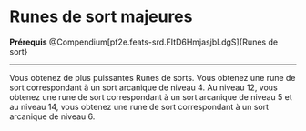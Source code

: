 # Runes de sort majeures

<p><span id="ctl00_MainContent_DetailedOutput"><strong>Prérequis</strong> @Compendium[pf2e.feats-srd.FItD6HmjasjbLdgS]{Runes de sort}<br></span></p>
<hr>
<p>Vous obtenez de plus puissantes Runes de sorts. Vous obtenez une rune de sort correspondant à un sort arcanique de niveau 4. Au niveau 12, vous obtenez une rune de sort correspondant à un sort arcanique de niveau 5 et au niveau 14, vous obtenez une rune de sort correspondant à un sort arcanique de niveau 6.&nbsp;</p>